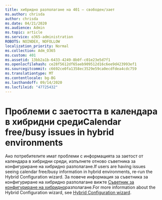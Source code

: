 ```yaml
---
title: хибридно разполагане на 401 – свободен/зает
ms.author: chrisda
author: chrisda
ms.date: 04/21/2020
ms.audience: Admin
ms.topic: article
ms.service: o365-administration
ROBOTS: NOINDEX, NOFOLLOW
localization_priority: Normal
ms.collection: Adm_O365
ms.custom: 401
ms.assetid: 13bb2a1b-6433-4249-8b0f-c01e23e5d7f1
ms.openlocfilehash: ce28f5612df65aeb909512d16c6ee9d423993ef1
ms.sourcegitcommit: c6692ce0fa1358ec3529e59ca0ecdfdea4cdc759
ms.translationtype: MT
ms.contentlocale: bg-BG
ms.lasthandoff: 09/14/2020
ms.locfileid: "47725432"
---
```

# <a name="calendar-freebusy-issues-in-hybrid-environments"></a><span data-ttu-id="9b17d-102">Проблеми с заетостта в календара в хибридни среди</span><span class="sxs-lookup"><span data-stu-id="9b17d-102">Calendar free/busy issues in hybrid environments</span></span>

<span data-ttu-id="9b17d-103">Ако потребителите имат проблеми с информацията за заетост от календара в хибридни среди, изпълнете отново съветника за конфигуриране на хибридно разполагане.</span><span class="sxs-lookup"><span data-stu-id="9b17d-103">If users are having issues seeing calendar free/busy information in hybrid environments, re-run the Hybrid Configuration wizard.</span></span> <span data-ttu-id="9b17d-104">За повече информация за съветника за конфигуриране на хибридно разполагане вижте [Съветник за конфигуриране на хибридно](https://go.microsoft.com/fwlink/p/?linkid=528149)разполагане.</span><span class="sxs-lookup"><span data-stu-id="9b17d-104">For more information about the Hybrid Configuration wizard, see [Hybrid Configuration wizard](https://go.microsoft.com/fwlink/p/?linkid=528149).</span></span>
